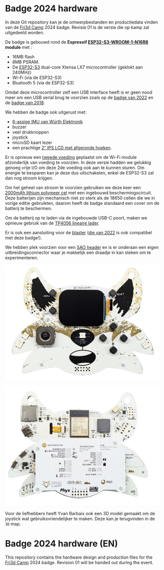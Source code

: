 # Badge 2024 hardware
In deze Git repository kan je de ontwerpbestanden en productiedata vinden van de [Fri3d Camp](https://fri3d.be/) 2024 badge. Revisie 01 is de versie die op kamp zal uitgedeeld worden.

De badge is gebouwd rond de **Espressif [ESP32-S3-WROOM-1-N16R8](Datasheets/esp32-s3-wroom-1_wroom-1u_datasheet_en.pdf) module** met :

- 16MB flash 
- 8MB PSRAM. 
- De [ESP32-S3](Datasheets/esp32-s3_datasheet_en.pdf) dual-core Xtensa LX7 microcontroller (geklokt aan 240MHz)
- Wi-Fi (via de ESP32-S3)
- Bluetooth 5 (via de ESP32-S3)

Omdat deze microcontroller zelf een USB interface heeft is er geen nood meer om een USB serial brug te voorzien zoals op de [badge van 2022]( https://github.com/Fri3dCamp/badge-2020) en de [badge van 2018]( https://github.com/Fri3dCamp/badge). 

We hebben de badge ook uitgerust met:

- [6-assige IMU van Würth Elektronik](Datasheets/Wurth-WSEN-ISDS.pdf)
- buzzer
- veel drukknoppen
- joystick
- microSD kaart lezer
- een prachtige [2” IPS LCD met afgeronde hoeken](Datasheets/QT020JA001-A0_SPEC.pdf).

Er is opnieuw een [tweede voeding](Datasheets/xc6210.pdf) geplaatst om de Wi-Fi module afzonderlijk van voeding te voorzien. In deze versie hadden we gelukkig genoeg vrije I/O om deze 2de voeding ook aan te kunnen sturen. Om energie te besparen kan je deze dus uitschakelen, enkel de ESP32-S3 zal dan nog stroom krijgen. 

Om het geheel van stroom te voorzien gebruiken we deze keer een [2000mAh lithium polymeer cel](Datasheets/2000mAh_704060_battery_Tewaycell.pdf) met een ingebouwd beschermingscircuit. Deze batterijen zijn mechanisch niet zo sterk als de 18650 cellen die we in vorige editie gebruikten, daarom heeft de badge standaard een cover om de batterij te beschermen. 

Om de batterij op te laden via de ingebouwde USB-C poort, maken we opnieuw gebruik van de [TP4056 lineaire lader](Datasheets/TP4056.pdf). 

Er is ook een aansluiting voor de [blaster]( https://github.com/Fri3dCamp/blaster_2024) ([die van 2022]( https://github.com/Fri3dCamp/timeblaster-2020) is ook compatibel met deze badge!). 

We hebben plek voorzien voor een [SAO header]( https://hackaday.com/2019/03/20/introducing-the-shitty-add-on-v1-69bis-standard/) en is er onderaan een eigen uitbreidingsconnector waar je makkelijk een draadje in kan steken om te experimenteren.

![Badge 2024 00 Front](Media/Badge_Front.png)

![Badge 2024 00 Back](Media/Badge_Back.png)

Voor de liefhebbers heeft Yvan Barbaix ook een 3D model gemaakt om de joystick wat gebruiksvriendelijker te maken. Deze kan je terugvinden in de `3D` map.

# Badge 2024 hardware (EN)
This repository contains the hardware design and production files for the [Fri3d Camp](https://fri3d.be/en/) 2024 badge.
Revision 01 will be handed out during the event.

